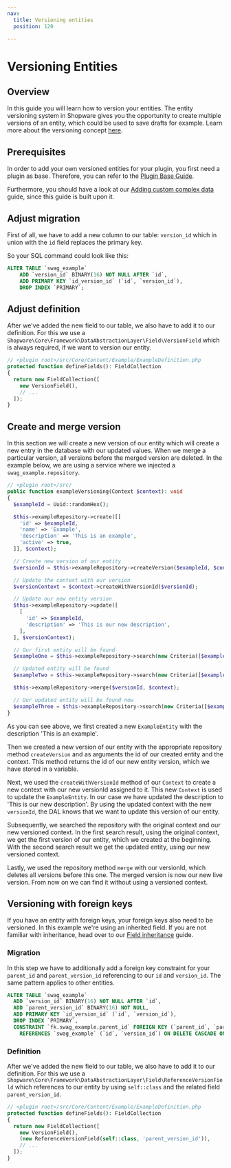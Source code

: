 ```yaml
---
nav:
  title: Versioning entities
  position: 120

---
```


# Versioning Entities

## Overview

In this guide you will learn how to version your entities.
The entity versioning system in Shopware gives you the opportunity to create multiple versions of an entity, which could be used to save drafts for example.
Learn more about the versioning concept [here](../../../../../concepts/framework/data-abstraction-layer#versioning).

## Prerequisites

In order to add your own versioned entities for your plugin, you first need a plugin as base.
Therefore, you can refer to the [Plugin Base Guide](../../plugin-base-guide).

Furthermore, you should have a look at our [Adding custom complex data](add-custom-complex-data) guide, since this guide is built upon it.

## Adjust migration

First of all, we have to add a new column to our table: `version_id` which in union with the `id` field replaces the primary key.

So your SQL command could look like this:

```sql
ALTER TABLE `swag_example`
    ADD `version_id` BINARY(16) NOT NULL AFTER `id`,
    ADD PRIMARY KEY `id_version_id` (`id`, `version_id`),
    DROP INDEX `PRIMARY`;
```

## Adjust definition

After we've added the new field to our table, we also have to add it to our definition.
For this we use a `Shopware\Core\Framework\DataAbstractionLayer\Field\VersionField` which is always required, if we want to version our entity.

```php
// <plugin root>/src/Core/Content/Example/ExampleDefinition.php
protected function defineFields(): FieldCollection
{
  return new FieldCollection([
    new VersionField(),
    // ...
  ]);
}
```

## Create and merge version

In this section we will create a new version of our entity which will create a new entry in the database with our updated values.
When we merge a particular version, all versions before the merged version are deleted.
In the example below, we are using a service where we injected a `swag_example.repository`.

```php
// <plugin root>/src/
public function exampleVersioning(Context $context): void
{
  $exampleId = Uuid::randomHex();

  $this->exampleRepository->create([[
    'id' => $exampleId,
    'name' => 'Example',
    'description' => 'This is an example',
    'active' => true,
  ]], $context);

  // Create new version of our entity
  $versionId = $this->exampleRepository->createVersion($exampleId, $context);

  // Update the context with our version
  $versionContext = $context->createWithVersionId($versionId);

  // Update our new entity version
  $this->exampleRepository->update([
    [
      'id' => $exampleId,
      'description' => 'This is our new description',
    ],
  ], $versionContext);

  // Our first entity will be found
  $exampleOne = $this->exampleRepository->search(new Criteria([$exampleId]), $context)->first();

  // Updated entity will be found
  $exampleTwo = $this->exampleRepository->search(new Criteria([$exampleId]), $versionContext)->first();

  $this->exampleRepository->merge($versionId, $context);

  // Our updated entity will be found now
  $exampleThree = $this->exampleRepository->search(new Criteria([$exampleId]), $context)->first();
}
```

As you can see above, we first created a new `ExampleEntity` with the description 'This is an example'.

Then we created a new version of our entity with the appropriate repository method `createVersion` and as arguments the id of our created entity and the context.
This method returns the id of our new entity version, which we have stored in a variable.

Next, we used the `createWithVersionId` method of our `Context` to create a new context with our new versionId assigned to it.
This new `Context` is used to update the `ExampleEntity`.
In our case we have updated the description to 'This is our new description'.
By using the updated context with the new `versionId`, the DAL knows that we want to update this version of our entity.

Subsequently, we searched the repository with the original context and our new versioned context.
In the first search result, using the original context, we get the first version of our entity, which we created at the beginning.
With the second search result we get the updated entity, using our new versioned context.

Lastly, we used the repository method `merge` with our versionId, which deletes all versions before this one.
The merged version is now our new live version. From now on we can find it without using a versioned context.

## Versioning with foreign keys

If you have an entity with foreign keys, your foreign keys also need to be versioned.
In this example we're using an inherited field.
If you are not familiar with inheritance, head over to our [Field inheritance](field-inheritance) guide.

### Migration

In this step we have to additionally add a foreign key constraint for your `parent_id` and `parent_version_id` referencing to our `id` and `version_id`.
The same pattern applies to other entities.

```sql
ALTER TABLE `swag_example`
  ADD `version_id` BINARY(16) NOT NULL AFTER `id`,
  ADD `parent_version_id` BINARY(16) NOT NULL,
  ADD PRIMARY KEY `id_version_id` (`id`, `version_id`),
  DROP INDEX `PRIMARY`,
  CONSTRAINT `fk.swag_example.parent_id` FOREIGN KEY (`parent_id`, `parent_version_id`)
    REFERENCES `swag_example` (`id`, `version_id`) ON DELETE CASCADE ON UPDATE CASCADE
```

### Definition

After we've added the new field to our table, we also have to add it to our definition.
For this we use a `Shopware\Core\Framework\DataAbstractionLayer\Field\ReferenceVersionField` which references to our entity by using `self::class` and the related field `parent_version_id`.

```php
// <plugin root>/src/Core/Content/Example/ExampleDefinition.php
protected function defineFields(): FieldCollection
{
  return new FieldCollection([
    new VersionField(),
    (new ReferenceVersionField(self::class, 'parent_version_id')),
    // ...
  ]);
}
```
